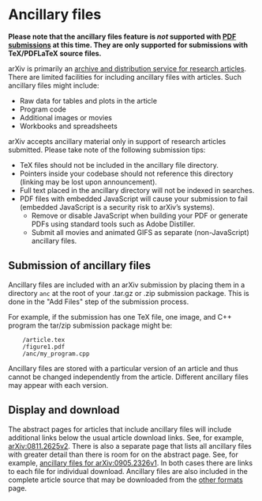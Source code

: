 Ancillary files
===============

**Please note that the ancillary
files feature is *not* supported with [PDF submissions](submit_pdf.md) at this
time. They are only supported for submissions with TeX/PDFLaTeX source files.**


arXiv is primarily an [archive and distribution service for research
articles](../about/index.md). There are limited facilities for including ancillary
files with articles. Such ancillary
files might include:

-   Raw data for tables and plots in the article
-   Program code
-   Additional images or movies
-   Workbooks and spreadsheets

arXiv accepts ancillary material only in support of research articles
submitted. Please take note of the following submission tips:
 
- TeX files should not be included in the ancillary file directory. 
- Pointers inside your codebase should not reference this directory (linking may be lost upon announcement). 
- Full text placed in the ancillary directory will not be indexed in searches.
- PDF files with embedded JavaScript will cause your submission to fail (embedded JavaScript is a security risk to arXiv’s systems).
    - Remove or disable JavaScript when building your PDF or generate PDFs using standard tools such as Adobe Distiller.
    - Submit all movies and animated GIFS as separate (non-JavaScript) ancillary files. 


Submission of ancillary files
-----------------------------

Ancillary files are included with an arXiv submission by placing them in
a directory `anc` at the root of your .tar.gz or .zip submission package.
This is done in the "Add Files" step of the submission process.

For example, if
the submission has one TeX file, one image, and C++ program the tar/zip
submission package might be:
```
    /article.tex
    /figure1.pdf
    /anc/my_program.cpp
```
Ancillary files are stored with a particular version of an article and
thus cannot be changed independently from the article. Different
ancillary files may appear with each version.

Display and download
--------------------

The abstract pages for articles that include ancillary files will
include additional links below the usual article download links. See,
for example, [arXiv:0811.2625v2](https://arxiv.org/abs/0811.2625v2). There is also a
separate page that lists all ancillary files with greater detail than
there is room for on the abstract page. See, for example, [ancillary
files for arXiv:0905.2326v1](ancillary_files.md). In both cases there
are links to each file for individual download. Ancillary files are also
included in the complete article source that may be downloaded from the
[other formats](https://arxiv.org/format/0905.2326v1) page.
